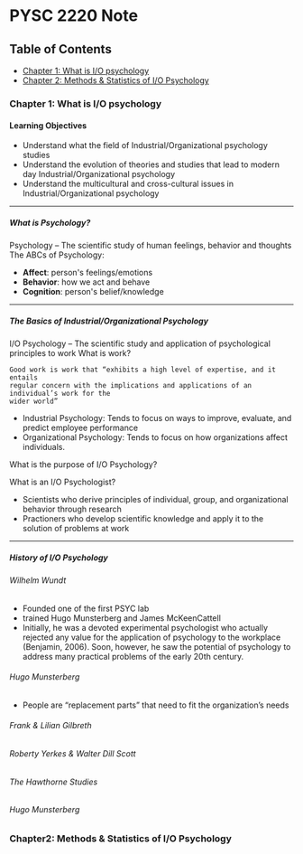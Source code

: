 # PYSC 2220 Note

## Table of Contents
* [Chapter 1: What is I/O psychology](#chapter-1)
* [Chapter 2: Methods & Statistics of I/O Psychology](#chapter-2)



###  Chapter 1: What is I/O psychology <a name="chapter-1"></a>
  #### Learning Objectives
  * Understand what the field of Industrial/Organizational psychology studies
  * Understand the evolution of theories and studies that lead to modern day Industrial/Organizational psychology
  * Understand the multicultural and cross-cultural issues in Industrial/Organizational psychology
------

##### What is Psychology?
  Psychology – The scientific study of human feelings, behavior and thoughts <br>
  The ABCs of Psychology:
  * __Affect__: person's feelings/emotions
  * __Behavior__: how we act and behave
  * __Cognition__: person's belief/knowledge
------

##### The Basics of Industrial/Organizational Psychology
  I/O Psychology – The scientific study and application of psychological principles to work
  What is work?
  ```
  Good work is work that “exhibits a high level of expertise, and it entails
  regular concern with the implications and applications of an individual’s work for the
  wider world”
  ```
  * Industrial Psychology: Tends to focus on ways to improve, evaluate, and predict employee performance
  * Organizational Psychology: Tends to focus on how organizations affect individuals.

  What is the purpose of I/O Psychology?

  What is an I/O Psychologist?
  * Scientists who derive principles of individual, group, and organizational behavior through research
  * Practioners who develop scientific knowledge and apply it to the solution of problems at work
------

##### History of I/O Psychology
###### Wilhelm Wundt
  * Founded one of the first PSYC lab
  * trained Hugo Munsterberg and James McKeenCattell
  * Initially, he was a devoted experimental psychologist who actually rejected any value for the application of psychology to the workplace (Benjamin, 2006). Soon, however, he saw the potential of psychology to address many practical problems of the early
20th century.
###### Hugo Munsterberg
  * People are “replacement parts” that need to fit the organization’s needs
###### Frank & Lilian Gilbreth
###### Roberty Yerkes & Walter Dill Scott
###### The Hawthorne Studies
###### Hugo Munsterberg


### Chapter2: Methods & Statistics of I/O Psychology <a name="chapter-2"></a>


